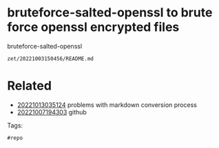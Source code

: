 # bruteforce-salted-openssl to brute force openssl encrypted files
bruteforce-salted-openssl

` zet/20221003150456/README.md `

# Related

- [20221013035124](/zet/20221013035124/README.md) problems with markdown conversion process
- [20221007194303](/zet/20221007194303/README.md) github

Tags:

    #repo
